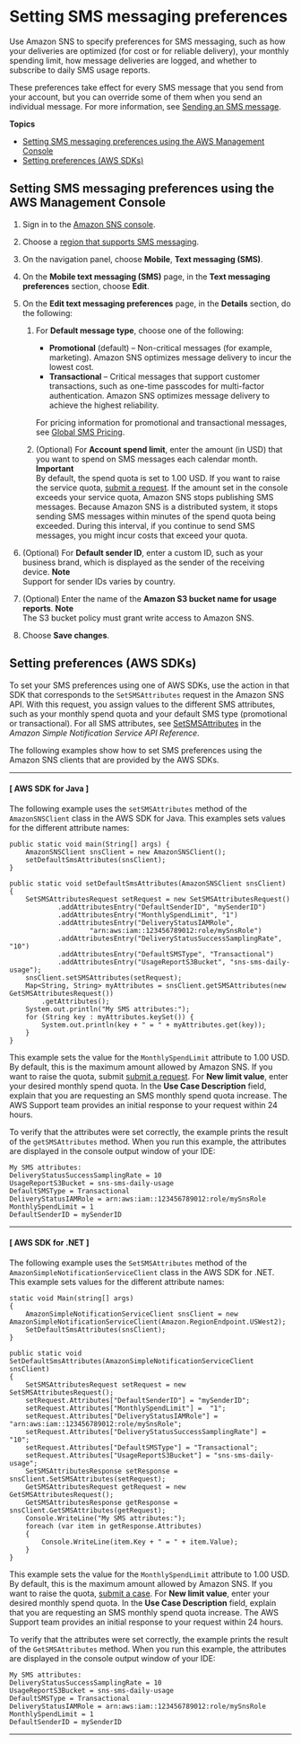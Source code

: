 # Setting SMS messaging preferences<a name="sms_preferences"></a>

Use Amazon SNS to specify preferences for SMS messaging, such as how your deliveries are optimized \(for cost or for reliable delivery\), your monthly spending limit, how message deliveries are logged, and whether to subscribe to daily SMS usage reports\.

These preferences take effect for every SMS message that you send from your account, but you can override some of them when you send an individual message\. For more information, see [Sending an SMS message](sms_publish-to-phone.md)\.

**Topics**
+ [Setting SMS messaging preferences using the AWS Management Console](#sms_preferences_console)
+ [Setting preferences \(AWS SDKs\)](#sms_preferences_sdk)

## Setting SMS messaging preferences using the AWS Management Console<a name="sms_preferences_console"></a>

1. Sign in to the [Amazon SNS console](https://console.aws.amazon.com/sns/home)\.

1. Choose a [region that supports SMS messaging](sns-supported-regions-countries.md)\.

1. On the navigation panel, choose **Mobile**, **Text messaging \(SMS\)**\.

1. On the **Mobile text messaging \(SMS\)** page, in the **Text messaging preferences** section, choose **Edit**\.

1. On the **Edit text messaging preferences** page, in the **Details** section, do the following:

   1. For **Default message type**, choose one of the following:
      + **Promotional** \(default\) – Non\-critical messages \(for example, marketing\)\. Amazon SNS optimizes message delivery to incur the lowest cost\.
      + **Transactional** – Critical messages that support customer transactions, such as one\-time passcodes for multi\-factor authentication\. Amazon SNS optimizes message delivery to achieve the highest reliability\.

      For pricing information for promotional and transactional messages, see [Global SMS Pricing](https://aws.amazon.com/sns/sms-pricing/)\.

   1. \(Optional\) For **Account spend limit**, enter the amount \(in USD\) that you want to spend on SMS messages each calendar month\.
**Important**  
By default, the spend quota is set to 1\.00 USD\. If you want to raise the service quota, [submit a request](https://console.aws.amazon.com/support/home#/case/create?issueType=service-limit-increase&limitType=service-code-sns)\.
If the amount set in the console exceeds your service quota, Amazon SNS stops publishing SMS messages\.
Because Amazon SNS is a distributed system, it stops sending SMS messages within minutes of the spend quota being exceeded\. During this interval, if you continue to send SMS messages, you might incur costs that exceed your quota\.

1. \(Optional\) For **Default sender ID**, enter a custom ID, such as your business brand, which is displayed as the sender of the receiving device\.
**Note**  
Support for sender IDs varies by country\.

1. \(Optional\) Enter the name of the **Amazon S3 bucket name for usage reports**\.
**Note**  
The S3 bucket policy must grant write access to Amazon SNS\.

1. Choose **Save changes**\.

## Setting preferences \(AWS SDKs\)<a name="sms_preferences_sdk"></a>

To set your SMS preferences using one of AWS SDKs, use the action in that SDK that corresponds to the `SetSMSAttributes` request in the Amazon SNS API\. With this request, you assign values to the different SMS attributes, such as your monthly spend quota and your default SMS type \(promotional or transactional\)\. For all SMS attributes, see [SetSMSAttributes](https://docs.aws.amazon.com/sns/latest/api/API_SetSMSAttributes.html) in the *Amazon Simple Notification Service API Reference*\.

The following examples show how to set SMS preferences using the Amazon SNS clients that are provided by the AWS SDKs\.

------
#### [ AWS SDK for Java ]

The following example uses the `setSMSAttributes` method of the `AmazonSNSClient` class in the AWS SDK for Java\. This examples sets values for the different attribute names:

```
public static void main(String[] args) {
	AmazonSNSClient snsClient = new AmazonSNSClient();
	setDefaultSmsAttributes(snsClient);
}

public static void setDefaultSmsAttributes(AmazonSNSClient snsClient) {
	SetSMSAttributesRequest setRequest = new SetSMSAttributesRequest()
			.addAttributesEntry("DefaultSenderID", "mySenderID")
			.addAttributesEntry("MonthlySpendLimit", "1")
			.addAttributesEntry("DeliveryStatusIAMRole", 
					"arn:aws:iam::123456789012:role/mySnsRole")
			.addAttributesEntry("DeliveryStatusSuccessSamplingRate", "10")
			.addAttributesEntry("DefaultSMSType", "Transactional")
			.addAttributesEntry("UsageReportS3Bucket", "sns-sms-daily-usage");
	snsClient.setSMSAttributes(setRequest);
	Map<String, String> myAttributes = snsClient.getSMSAttributes(new GetSMSAttributesRequest())
		.getAttributes();
	System.out.println("My SMS attributes:");
	for (String key : myAttributes.keySet()) {
		System.out.println(key + " = " + myAttributes.get(key));
	}
}
```

This example sets the value for the `MonthlySpendLimit` attribute to 1\.00 USD\. By default, this is the maximum amount allowed by Amazon SNS\. If you want to raise the quota, submit [submit a request](https://console.aws.amazon.com/support/home#/case/create?issueType=service-limit-increase&limitType=service-code-sns)\. For **New limit value**, enter your desired monthly spend quota\. In the **Use Case Description** field, explain that you are requesting an SMS monthly spend quota increase\. The AWS Support team provides an initial response to your request within 24 hours\.

To verify that the attributes were set correctly, the example prints the result of the `getSMSAttributes` method\. When you run this example, the attributes are displayed in the console output window of your IDE:

```
My SMS attributes:
DeliveryStatusSuccessSamplingRate = 10
UsageReportS3Bucket = sns-sms-daily-usage
DefaultSMSType = Transactional
DeliveryStatusIAMRole = arn:aws:iam::123456789012:role/mySnsRole
MonthlySpendLimit = 1
DefaultSenderID = mySenderID
```

------
#### [ AWS SDK for \.NET ]

The following example uses the `SetSMSAttributes` method of the `AmazonSimpleNotificationServiceClient` class in the AWS SDK for \.NET\. This example sets values for the different attribute names:

```
static void Main(string[] args)
{
    AmazonSimpleNotificationServiceClient snsClient = new AmazonSimpleNotificationServiceClient(Amazon.RegionEndpoint.USWest2);
    SetDefaultSmsAttributes(snsClient);            
}

public static void SetDefaultSmsAttributes(AmazonSimpleNotificationServiceClient snsClient)
{
    SetSMSAttributesRequest setRequest = new SetSMSAttributesRequest();
    setRequest.Attributes["DefaultSenderID"] = "mySenderID";
    setRequest.Attributes["MonthlySpendLimit"] =  "1";
    setRequest.Attributes["DeliveryStatusIAMRole"] = "arn:aws:iam::123456789012:role/mySnsRole";
    setRequest.Attributes["DeliveryStatusSuccessSamplingRate"] =  "10";
    setRequest.Attributes["DefaultSMSType"] = "Transactional";
    setRequest.Attributes["UsageReportS3Bucket"] = "sns-sms-daily-usage";
    SetSMSAttributesResponse setResponse = snsClient.SetSMSAttributes(setRequest);
    GetSMSAttributesRequest getRequest = new GetSMSAttributesRequest();
    GetSMSAttributesResponse getResponse = snsClient.GetSMSAttributes(getRequest);
    Console.WriteLine("My SMS attributes:");
    foreach (var item in getResponse.Attributes)
    {
        Console.WriteLine(item.Key + " = " + item.Value);
    }
}
```

This example sets the value for the `MonthlySpendLimit` attribute to 1\.00 USD\. By default, this is the maximum amount allowed by Amazon SNS\. If you want to raise the quota, [submit a case](https://console.aws.amazon.com/support/home#/case/create?issueType=service-limit-increase&limitType=service-code-sns)\. For **New limit value**, enter your desired monthly spend quota\. In the **Use Case Description** field, explain that you are requesting an SMS monthly spend quota increase\. The AWS Support team provides an initial response to your request within 24 hours\.

To verify that the attributes were set correctly, the example prints the result of the `GetSMSAttributes` method\. When you run this example, the attributes are displayed in the console output window of your IDE:

```
My SMS attributes:
DeliveryStatusSuccessSamplingRate = 10
UsageReportS3Bucket = sns-sms-daily-usage
DefaultSMSType = Transactional
DeliveryStatusIAMRole = arn:aws:iam::123456789012:role/mySnsRole
MonthlySpendLimit = 1
DefaultSenderID = mySenderID
```

------